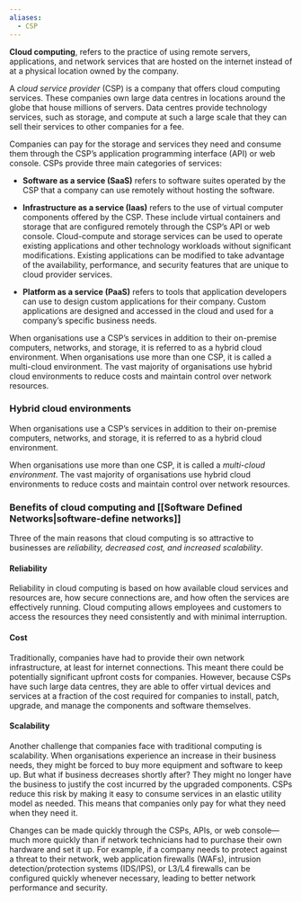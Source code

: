 ```yaml
---
aliases:
  - CSP
---
```


**Cloud computing**, refers to the practice of using remote servers, applications, and network services that are hosted on the internet instead of at a physical location owned by the company.

A *cloud service provider* (CSP) is a company that offers cloud computing services. These companies own large data centres in locations around the globe that house millions of servers. Data centres provide technology services, such as storage, and compute at such a large scale that they can sell their services to other companies for a fee. 

Companies can pay for the storage and services they need and consume them through the CSP’s application programming interface (API) or web console. CSPs provide three main categories of services:

- **Software as a service (SaaS)** refers to software suites operated by the CSP that a company can use remotely without hosting the software. 

- **Infrastructure as a service (Iaas)** refers to the use of virtual computer components offered by the CSP. These include virtual containers and storage that are configured remotely through the CSP’s API or web console. Cloud-compute and storage services can be used to operate existing applications and other technology workloads without significant modifications. Existing applications can be modified to take advantage of the availability, performance, and security features that are unique to cloud provider services.

- **Platform as a service (PaaS)** refers to tools that application developers can use to design custom applications for their company. Custom applications are designed and accessed in the cloud and used for a company’s specific business needs.

When organisations use a CSP’s services in addition to their on-premise computers, networks, and storage, it is referred to as a hybrid cloud environment. When organisations use more than one CSP, it is called a multi-cloud environment. The vast majority of organisations use hybrid cloud environments to reduce costs and maintain control over network resources.

### Hybrid cloud environments

When organisations use a CSP’s services in addition to their on-premise computers, networks, and storage, it is referred to as a hybrid cloud environment. 

When organisations use more than one CSP, it is called a *multi-cloud environment*. The vast majority of organisations use hybrid cloud environments to reduce costs and maintain control over network resources.

### Benefits of cloud computing and [[Software Defined Networks|software-define networks]]

Three of the main reasons that cloud computing is so attractive to businesses are *reliability, decreased cost, and increased scalability*. 

#### Reliability
Reliability in cloud computing is based on how available cloud services and resources are, how secure connections are, and how often the services are effectively running. Cloud computing allows employees and customers to access the resources they need consistently and with minimal interruption. 

#### Cost
Traditionally, companies have had to provide their own network infrastructure, at least for internet connections. This meant there could be potentially significant upfront costs for companies. However, because CSPs have such large data centres, they are able to offer virtual devices and services at a fraction of the cost required for companies to install, patch, upgrade, and manage the components and software themselves.

#### Scalability
Another challenge that companies face with traditional computing is scalability. When organisations experience an increase in their business needs, they might be forced to buy more equipment and software to keep up. But what if business decreases shortly after? They might no longer have the business to justify the cost incurred by the upgraded components. CSPs reduce this risk by making it easy to consume services in an elastic utility model as needed. This means that companies only pay for what they need when they need it. 


Changes can be made quickly through the CSPs, APIs, or web console—much more quickly than if network technicians had to purchase their own hardware and set it up. For example, if a company needs to protect against a threat to their network, web application firewalls (WAFs), intrusion detection/protection systems (IDS/IPS), or L3/L4 firewalls can be configured quickly whenever necessary, leading to better network performance and security.
